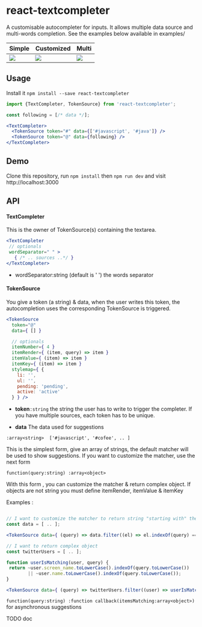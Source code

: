 # react-textcompleter

A customisable autocompleter for inputs. It allows multiple data source and multi-words completion. See the examples below available in examples/

Simple | Customized | Multi
------------ | ------------- | -------------
![](https://github.com/jnoleau/react-textcompleter/blob/master/readme/simple.png) | ![](https://github.com/jnoleau/react-textcompleter/blob/master/readme/tweetlike.png) | ![](https://github.com/jnoleau/react-textcompleter/blob/master/readme/demo.gif)

## Usage

Install it `npm install --save react-textcompleter`

```jsx
import {TextCompleter, TokenSource} from 'react-textcompleter';

const following = [/* data */];

<TextCompleter>
  <TokenSource token="#" data={['#javascript', '#java']} />
  <TokenSource token="@" data={following} />
</TextCompleter>
```

## Demo

Clone this repository, run `npm install` then `npm run dev` and visit http://localhost:3000

## API

#### TextCompleter

This is the owner of TokenSource(s) containing the textarea.

```jsx
<TextCompleter
 // optionals
 wordSeparator=" " >
   { /* .. sources ..*/ }
</TextCompleter>
```

* wordSeparator:string (default is ' ') the words separator

#### TokenSource

You give a token (a string) & data, when the user writes this token, the autocompletion uses the corresponding TokenSource is triggered.

```jsx
<TokenSource
  token="@"
  data={ [] }

  // optionals
  itemNumber={ 4 }
  itemRender={ (item, query) => item }
  itemValue={ (item) => item }
  itemKey={ (item) => item }
  stylemap={ {
    li: '',
    ul: '',
    pending: 'pending',
    active: 'active'
  } } />
```

* **token**`:string` the string the user has to write to trigger the completer. If you have multiple sources, each token has to be unique.

* **data** The data used for suggestions

`:array<string>  ['#javascript', '#cofee', .. ]`

This is the simplest form, give an array of strings, the default matcher will be used to show suggestions. If you want to customize the matcher, use the next form

`function(query:string) :array<object>`

With this form , you can customize the matcher & return complex object. If objects are not string you must define itemRender, itemValue & itemKey

Examples :

```jsx

// I want to customize the matcher to return string "starting with" the query only
const data = [ .. ];

<TokenSource data={ (query) => data.filter((el) => el.indexOf(query) === 0) } .. />

// I want to return complex object
const twitterUsers = [ .. ];

function userIsMatching(user, query) {
 return ~user.screen_name.toLowerCase().indexOf(query.toLowerCase())
        || ~user.name.toLowerCase().indexOf(query.toLowerCase());
}

<TokenSource data={ (query) => twitterUsers.filter((user) => userIsMatching(user, query)) } .. />
```

`function(query:string) :function callback(itemsMatching:array<object>)` for asynchronous suggestions

TODO doc

